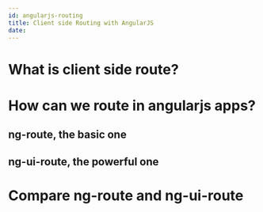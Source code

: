 ```yaml
---
id: angularjs-routing
title: Client side Routing with AngularJS
date: 
---
```


What is client side route?
================================================================================

How can we route in angularjs apps?
================================================================================

ng-route, the basic one
--------------------------------------------------------------------------------

ng-ui-route, the powerful one
--------------------------------------------------------------------------------

Compare ng-route and ng-ui-route
================================================================================
